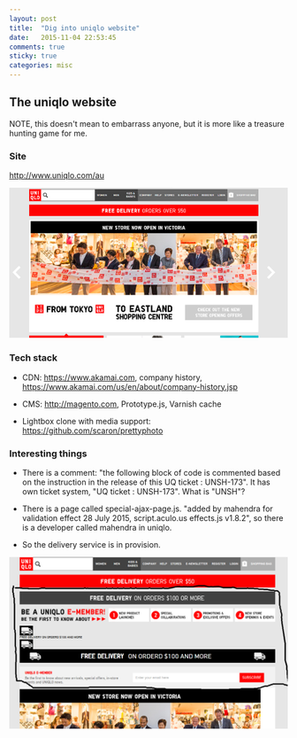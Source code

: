 ```yaml
---
layout: post
title:  "Dig into uniqlo website"
date:   2015-11-04 22:53:45
comments: true
sticky: true
categories: misc 
---
```


## The uniqlo website

NOTE, this doesn't mean to embarrass anyone, but it is more like a treasure hunting game for me.

### Site
http://www.uniqlo.com/au

![alt text][uniqlo_au]

### Tech stack
* CDN: https://www.akamai.com, company history, https://www.akamai.com/us/en/about/company-history.jsp

* CMS: http://magento.com, Prototype.js, Varnish cache

* Lightbox clone with media support: https://github.com/scaron/prettyphoto


### Interesting things
* There is a comment: "the following block of code is commented based on the instruction in the release of this UQ ticket : UNSH-173". It has own ticket system, "UQ ticket : UNSH-173". What is "UNSH"?

* There is a page called special-ajax-page.js. "added by mahendra for validation effect 28 July 2015, script.aculo.us effects.js v1.8.2", so there is a developer called mahendra in uniqlo.

* So the delivery service is in provision.

![alt text][uniqlo_hidden_delivery]



[uniqlo_au]: /images/uniqlo_au.png
[uniqlo_hidden_delivery]: /images/uniqlo_hidden_delivery.png

